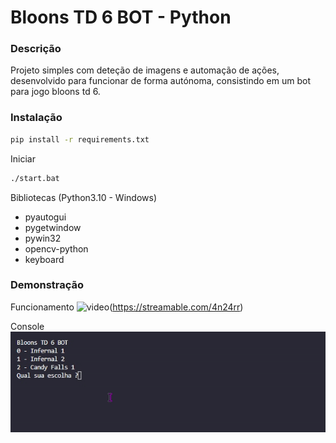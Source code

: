 # Bloons TD 6 BOT - Python

### Descrição

Projeto simples com deteção de imagens e automação de ações, desenvolvido para funcionar de forma autónoma, consistindo em um bot para jogo bloons td 6.

### Instalação

```bash
pip install -r requirements.txt
```

Iniciar
```bash
./start.bat
```

Bibliotecas (Python3.10 - Windows)
- pyautogui
- pygetwindow
- pywin32
- opencv-python
- keyboard

### Demonstração

Funcionamento
![video](https://streamable.com/4n24rr)(https://streamable.com/4n24rr)

Console
![video](./github/console.gif)
